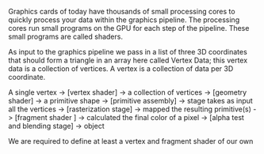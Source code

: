  Graphics cards of today have thousands of small processing cores to quickly process your data within the graphics pipeline. The processing cores run small programs on the GPU for each step of the pipeline. These small programs are called shaders.

 As input to the graphics pipeline we pass in a list of three 3D coordinates that should form a triangle in an array here called Vertex Data; this vertex data is a collection of vertices. A vertex is a collection of data per 3D coordinate.

 A single vertex ->  [vertex shader] -> a collection of vertices -> [geometry shader] -> a primitive shape -> [primitive assembly] -> stage takes as input all the vertices -> [rasterization stage] ->  mapped the resulting primitive(s) -> [fragment shader ] ->  calculated the final color of a pixel -> [alpha test and blending stage] -> object

 We are required to define at least a vertex and fragment shader of our own